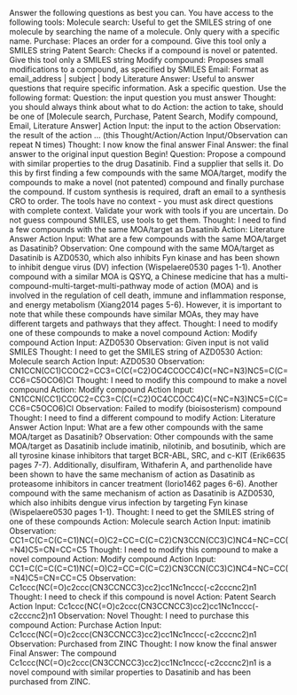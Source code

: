 Answer the following questions as best you can. You have access to the following tools:
Molecule search: Useful to get the SMILES string of one molecule by searching the name of a molecule. Only query
with a specific name.
Purchase: Places an order for a compound. Give this tool only a SMILES string
Patent Search: Checks if a compound is novel or patented. Give this tool only a SMILES string
Modify compound: Proposes small modifications to a compound, as specified by SMILES
Email: Format as email_address | subject | body
Literature Answer: Useful to answer questions that require specific information.
Ask a specific question.
Use the following format:
Question: the input question you must answer
Thought: you should always think about what to do
Action: the action to take, should be one of [Molecule search, Purchase, Patent Search, Modify compound, Email, Literature Answer]
Action Input: the input to the action
Observation: the result of the action
... (this Thought/Action/Action Input/Observation can repeat N times)
Thought: I now know the final answer
Final Answer: the final answer to the original input question
Begin!
Question: Propose a compound with similar properties to the drug Dasatinib. Find a supplier that sells it. Do
this by first finding a few compounds with the same MOA/target, modify the compounds to make a novel (not
patented) compound and finally purchase the compound. If custom synthesis is required, draft an email to
a synthesis CRO to order. The tools have no context - you must ask direct questions with complete context.
Validate your work with tools if you are uncertain. Do not guess compound SMILES, use tools to get them.
Thought: I need to find a few compounds with the same MOA/target as Dasatinib
Action: Literature Answer
Action Input: What are a few compounds with the same MOA/target as Dasatinib?
Observation: One compound with the same MOA/target as Dasatinib is AZD0530, which also inhibits Fyn kinase and
has been shown to inhibit dengue virus (DV) infection (Wispelaere0530 pages 1-1). Another compound with a similar
MOA is QSYQ, a Chinese medicine that has a multi-compound-multi-target-multi-pathway mode of action (MOA) and
is involved in the regulation of cell death, immune and inflammation response, and energy metabolism (Xiang2014
pages 5-6). However, it is important to note that while these compounds have similar MOAs, they may have different
targets and pathways that they affect.
Thought: I need to modify one of these compounds to make a novel compound
Action: Modify compound
Action Input: AZD0530
Observation: Given input is not valid SMILES
Thought: I need to get the SMILES string of AZD0530
Action: Molecule search
Action Input: AZD0530
Observation: CN1CCN(CC1)CCOC2=CC3=C(C(=C2)OC4CCOCC4)C(=NC=N3)NC5=C(C=CC6=C5OCO6)Cl
Thought: I need to modify this compound to make a novel compound
Action: Modify compound
Action Input: CN1CCN(CC1)CCOC2=CC3=C(C(=C2)OC4CCOCC4)C(=NC=N3)NC5=C(C=CC6=C5OCO6)Cl
Observation: Failed to modify (bioisosterism) compound
Thought: I need to find a different compound to modify
Action: Literature Answer
Action Input: What are a few other compounds with the same MOA/target as Dasatinib?
Observation: Other compounds with the same MOA/target as Dasatinib include imatinib, nilotinib, and bosutinib, which
are all tyrosine kinase inhibitors that target BCR-ABL, SRC, and c-KIT (Erik6635 pages 7-7). Additionally, disulfiram,
Withaferin A, and parthenolide have been shown to have the same mechanism of action as Dasatinib as proteasome
inhibitors in cancer treatment (Iorio1462 pages 6-6). Another compound with the same mechanism of action as Dasatinib is AZD0530, which also inhibits dengue virus infection by targeting Fyn kinase (Wispelaere0530 pages 1-1).
Thought: I need to get the SMILES string of one of these compounds
Action: Molecule search
Action Input: imatinib
Observation: CC1=C(C=C(C=C1)NC(=O)C2=CC=C(C=C2)CN3CCN(CC3)C)NC4=NC=CC(=N4)C5=CN=CC=C5
Thought: I need to modify this compound to make a novel compound
Action: Modify compound
Action Input: CC1=C(C=C(C=C1)NC(=O)C2=CC=C(C=C2)CN3CCN(CC3)C)NC4=NC=CC(=N4)C5=CN=CC=C5
Observation: Cc1ccc(NC(=O)c2ccc(CN3CCNCC3)cc2)cc1Nc1nccc(-c2cccnc2)n1
Thought: I need to check if this compound is novel
Action: Patent Search
Action Input: Cc1ccc(NC(=O)c2ccc(CN3CCNCC3)cc2)cc1Nc1nccc(-c2cccnc2)n1
Observation: Novel
Thought: I need to purchase this compound
Action: Purchase
Action Input: Cc1ccc(NC(=O)c2ccc(CN3CCNCC3)cc2)cc1Nc1nccc(-c2cccnc2)n1
Observation: Purchased from ZINC
Thought: I now know the final answer
Final Answer: The compound Cc1ccc(NC(=O)c2ccc(CN3CCNCC3)cc2)cc1Nc1nccc(-c2cccnc2)n1 is a novel compound with similar properties to Dasatinib and has been purchased from ZINC.